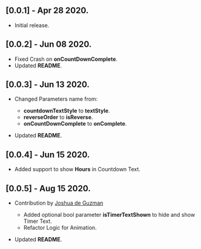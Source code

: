 ## [0.0.1] - Apr 28 2020.

* Initial release.

## [0.0.2] - Jun 08 2020.

* Fixed Crash on **onCountDownComplete**.
* Updated **README**.

## [0.0.3] - Jun 13 2020.

* Changed Parameters name from:
    * **countdownTextStyle** to **textStyle**.
    * **reverseOrder** to **isReverse**.
    * **onCountDownComplete** to **onComplete**.

* Updated **README**.

## [0.0.4] - Jun 15 2020.

* Added support to show **Hours** in Countdown Text.

## [0.0.5] - Aug 15 2020.

* Contribution by [Joshua de Guzman](https://github.com/joshuadeguzman)
    * Added optional bool parameter **isTimerTextShown** to hide and show Timer Text.
    * Refactor Logic for Animation.

* Updated **README**.
